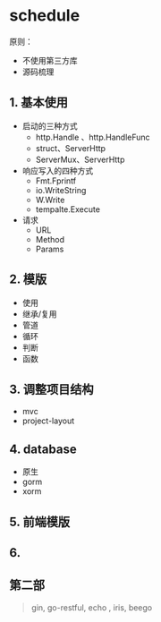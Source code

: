 # schedule


原则：

- 不使用第三方库
- 源码梳理


## 1. 基本使用

- 启动的三种方式
    - http.Handle 、http.HandleFunc
    - struct、ServerHttp
    - ServerMux、ServerHttp
- 响应写入的四种方式
    - Fmt.Fprintf
    - io.WriteString
    - W.Write
    - tempalte.Execute
- 请求
    - URL
    - Method
    - Params

## 2. 模版

- 使用
- 继承/复用
- 管道
- 循环
- 判断
- 函数

## 3. 调整项目结构

- mvc
- project-layout

## 4. database

- 原生
- gorm
- xorm

## 5. 前端模版

## 6.




## 第二部

> gin, go-restful, echo , iris, beego

